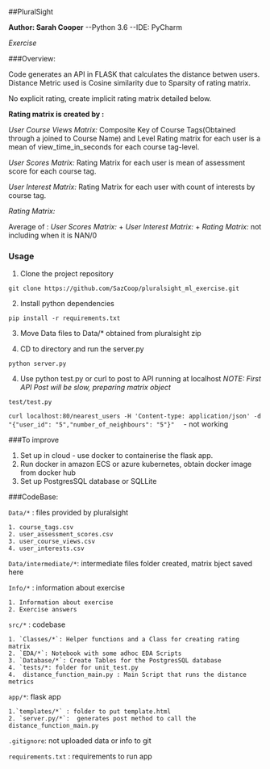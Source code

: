##PluralSight

**Author: Sarah Cooper**
--Python 3.6
--IDE: PyCharm

*Exercise*

###Overview:

Code generates an API in FLASK that calculates the distance betwen users.
Distance Metric used is Cosine similarity due to Sparsity of rating matrix.

No explicit rating, create implicit rating matrix detailed below.

**Rating matrix is created by :**

*User Course Views Matrix:* Composite Key of Course Tags(Obtained through a joined to Course Name) and Level Rating matrix for each user is a mean of view_time_in_seconds for each course tag-level. 

*User Scores Matrix:* Rating Matrix for each user is mean of assessment score for each course tag.

*User Interest Matrix:* Rating Matrix for each user with count of interests by course tag.

*Rating Matrix:* 

Average of : *User Scores Matrix:* + *User Interest Matrix:* + *Rating Matrix:* not including when it is NAN/0

### Usage

1. Clone the project repository

`git clone https://github.com/SazCoop/pluralsight_ml_exercise.git`

2. Install python dependencies

`pip install -r requirements.txt`

3. Move Data files to Data/* obtained from pluralsight zip

4. CD to directory and run the server.py

`python server.py`

4. Use python test.py or curl to post to API running at localhost
*NOTE: First API Post will be slow, preparing matrix object*

`test/test.py`

` curl localhost:80/nearest_users -H 'Content-type: application/json' -d "{"user_id": "5","number_of_neighbours": "5"}"   ` - not working



###To improve

1. Set up in cloud - use docker to containerise the flask app.
2. Run docker in amazon ECS or azure kubernetes, obtain docker image from docker hub
3. Set up PostgresSQL database or SQLLite

###CodeBase: 

`Data/*` : files provided by pluralsight

    1. course_tags.csv
    2. user_assessment_scores.csv
    3. user_course_views.csv
    4. user_interests.csv

`Data/intermediate/*`: intermediate files folder created, matrix bject saved here

`Info/*` : information about exercise

    1. Information about exercise
    2. Exercise answers

`src/*` : codebase

    1. `Classes/*`: Helper functions and a Class for creating rating matrix
    2. `EDA/*`: Notebook with some adhoc EDA Scripts
    3. `Database/*`: Create Tables for the PostgresSQL database
    4. `tests/*: folder for unit_test.py
    4.  distance_function_main.py : Main Script that runs the distance metrics

`app/*`: flask app

    1.`templates/*` : folder to put template.html
    2. `server.py/*`:  generates post method to call the distance_function_main.py

`.gitignore`: not uploaded data or info to git

`requirements.txt` : requirements to run app